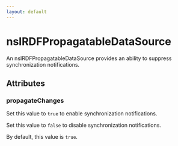 ```yaml
---
layout: default
---
```


# nsIRDFPropagatableDataSource #

An nsIRDFPropagatableDataSource provides an ability to suppress
synchronization notifications.


## Attributes ##

### propagateChanges ###

Set this value to <code>true</code> to enable synchronization
notifications.

Set this value to <code>false</code> to disable synchronization
notifications.

By default, this value is <code>true</code>.

